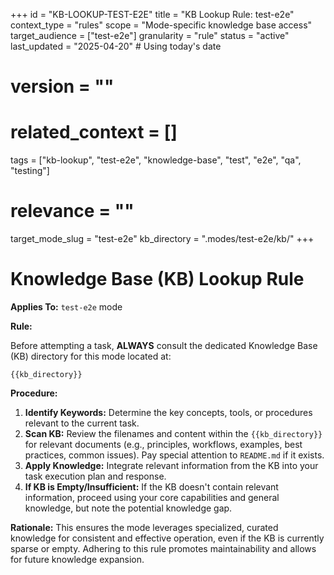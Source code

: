 +++
id = "KB-LOOKUP-TEST-E2E"
title = "KB Lookup Rule: test-e2e"
context_type = "rules"
scope = "Mode-specific knowledge base access"
target_audience = ["test-e2e"]
granularity = "rule"
status = "active"
last_updated = "2025-04-20" # Using today's date
# version = ""
# related_context = []
tags = ["kb-lookup", "test-e2e", "knowledge-base", "test", "e2e", "qa", "testing"]
# relevance = ""
target_mode_slug = "test-e2e"
kb_directory = ".modes/test-e2e/kb/"
+++

# Knowledge Base (KB) Lookup Rule

**Applies To:** `test-e2e` mode

**Rule:**

Before attempting a task, **ALWAYS** consult the dedicated Knowledge Base (KB) directory for this mode located at:

`{{kb_directory}}`

**Procedure:**

1.  **Identify Keywords:** Determine the key concepts, tools, or procedures relevant to the current task.
2.  **Scan KB:** Review the filenames and content within the `{{kb_directory}}` for relevant documents (e.g., principles, workflows, examples, best practices, common issues). Pay special attention to `README.md` if it exists.
3.  **Apply Knowledge:** Integrate relevant information from the KB into your task execution plan and response.
4.  **If KB is Empty/Insufficient:** If the KB doesn't contain relevant information, proceed using your core capabilities and general knowledge, but note the potential knowledge gap.

**Rationale:** This ensures the mode leverages specialized, curated knowledge for consistent and effective operation, even if the KB is currently sparse or empty. Adhering to this rule promotes maintainability and allows for future knowledge expansion.
